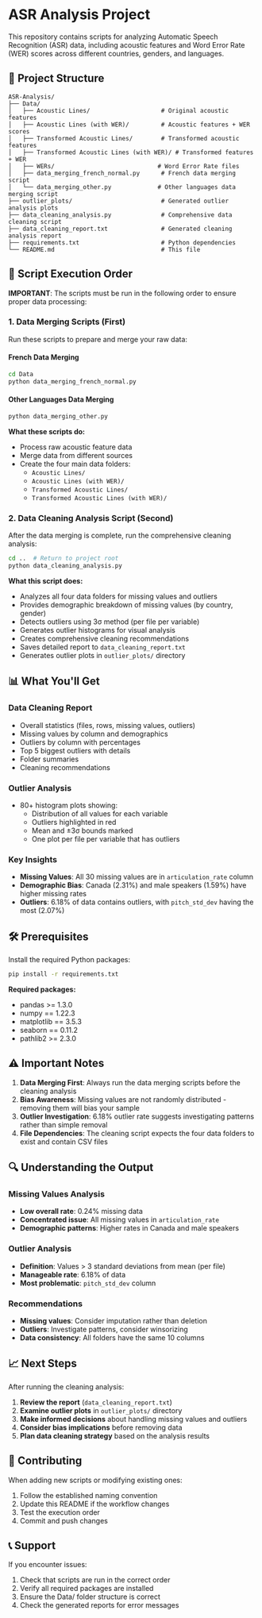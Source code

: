 # ASR Analysis Project

This repository contains scripts for analyzing Automatic Speech Recognition (ASR) data, including acoustic features and Word Error Rate (WER) scores across different countries, genders, and languages.

## 📁 Project Structure

```
ASR-Analysis/
├── Data/
│   ├── Acoustic Lines/                    # Original acoustic features
│   ├── Acoustic Lines (with WER)/         # Acoustic features + WER scores
│   ├── Transformed Acoustic Lines/        # Transformed acoustic features
│   ├── Transformed Acoustic Lines (with WER)/ # Transformed features + WER
│   ├── WERs/                             # Word Error Rate files
│   ├── data_merging_french_normal.py      # French data merging script
│   └── data_merging_other.py             # Other languages data merging script
├── outlier_plots/                         # Generated outlier analysis plots
├── data_cleaning_analysis.py              # Comprehensive data cleaning script
├── data_cleaning_report.txt               # Generated cleaning analysis report
├── requirements.txt                       # Python dependencies
└── README.md                              # This file
```

## 🚀 Script Execution Order

**IMPORTANT**: The scripts must be run in the following order to ensure proper data processing:

### 1. Data Merging Scripts (First)
Run these scripts to prepare and merge your raw data:

#### **French Data Merging**
```bash
cd Data
python data_merging_french_normal.py
```

#### **Other Languages Data Merging**
```bash
python data_merging_other.py
```

**What these scripts do:**
- Process raw acoustic feature data
- Merge data from different sources
- Create the four main data folders:
  - `Acoustic Lines/`
  - `Acoustic Lines (with WER)/`
  - `Transformed Acoustic Lines/`
  - `Transformed Acoustic Lines (with WER)/`

### 2. Data Cleaning Analysis Script (Second)
After the data merging is complete, run the comprehensive cleaning analysis:

```bash
cd ..  # Return to project root
python data_cleaning_analysis.py
```

**What this script does:**
- Analyzes all four data folders for missing values and outliers
- Provides demographic breakdown of missing values (by country, gender)
- Detects outliers using 3σ method (per file per variable)
- Generates outlier histograms for visual analysis
- Creates comprehensive cleaning recommendations
- Saves detailed report to `data_cleaning_report.txt`
- Generates outlier plots in `outlier_plots/` directory

## 📊 What You'll Get

### **Data Cleaning Report**
- Overall statistics (files, rows, missing values, outliers)
- Missing values by column and demographics
- Outliers by column with percentages
- Top 5 biggest outliers with details
- Folder summaries
- Cleaning recommendations

### **Outlier Analysis**
- 80+ histogram plots showing:
  - Distribution of all values for each variable
  - Outliers highlighted in red
  - Mean and ±3σ bounds marked
  - One plot per file per variable that has outliers

### **Key Insights**
- **Missing Values**: All 30 missing values are in `articulation_rate` column
- **Demographic Bias**: Canada (2.31%) and male speakers (1.59%) have higher missing rates
- **Outliers**: 6.18% of data contains outliers, with `pitch_std_dev` having the most (2.07%)

## 🛠️ Prerequisites

Install the required Python packages:

```bash
pip install -r requirements.txt
```

**Required packages:**
- pandas >= 1.3.0
- numpy == 1.22.3
- matplotlib == 3.5.3
- seaborn == 0.11.2
- pathlib2 >= 2.3.0

## ⚠️ Important Notes

1. **Data Merging First**: Always run the data merging scripts before the cleaning analysis
2. **Bias Awareness**: Missing values are not randomly distributed - removing them will bias your sample
3. **Outlier Investigation**: 6.18% outlier rate suggests investigating patterns rather than simple removal
4. **File Dependencies**: The cleaning script expects the four data folders to exist and contain CSV files

## 🔍 Understanding the Output

### **Missing Values Analysis**
- **Low overall rate**: 0.24% missing data
- **Concentrated issue**: All missing values in `articulation_rate`
- **Demographic patterns**: Higher rates in Canada and male speakers

### **Outlier Analysis**
- **Definition**: Values > 3 standard deviations from mean (per file)
- **Manageable rate**: 6.18% of data
- **Most problematic**: `pitch_std_dev` column

### **Recommendations**
- **Missing values**: Consider imputation rather than deletion
- **Outliers**: Investigate patterns, consider winsorizing
- **Data consistency**: All folders have the same 10 columns

## 📈 Next Steps

After running the cleaning analysis:

1. **Review the report** (`data_cleaning_report.txt`)
2. **Examine outlier plots** in `outlier_plots/` directory
3. **Make informed decisions** about handling missing values and outliers
4. **Consider bias implications** before removing data
5. **Plan data cleaning strategy** based on the analysis results

## 🤝 Contributing

When adding new scripts or modifying existing ones:
1. Follow the established naming convention
2. Update this README if the workflow changes
3. Test the execution order
4. Commit and push changes

## 📞 Support

If you encounter issues:
1. Check that scripts are run in the correct order
2. Verify all required packages are installed
3. Ensure the Data/ folder structure is correct
4. Check the generated reports for error messages 